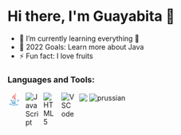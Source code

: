 # Hi there, I'm Guayabita 👋 

- 🌱 I’m currently learning everything 🤣
- 🥅 2022 Goals: Learn more about Java
- ⚡ Fun fact: I love fruits

### Languages and Tools:

<img align= "left" alt="Java" width="26px" src="https://raw.githubusercontent.com/devicons/devicon/master/icons/java/java-original.svg" style="padding-right:10px;"/>
<img align= "left" alt="JavaScript" width="26px" src="https://cdn.jsdelivr.net/gh/devicons/devicon/icons/javascript/javascript-original.svg" style="padding-right:10px;"/>
<img align= "left" alt="HTML5" width="26px" src="https://cdn.jsdelivr.net/gh/devicons/devicon/icons/html5/html5-original.svg" style="padding-right:10px;"/>
<img align= "left" alt="VSCode" width="26px" src="https://cdn.jsdelivr.net/gh/devicons/devicon/icons/vscode/vscode-original.svg" style="padding-right:10px;"/>



<img align= "center" src= "https://github-readme-stats.vercel.app/api?username=guayabitaa&show_icons=true&hide_border=true&theme=prussian"/>
<img align= "center" src= "https://github-readme-stats.vercel.app/api/top-langs/?username=guayabitaa&layout=compact&theme=radical" alt="prussian"/>
